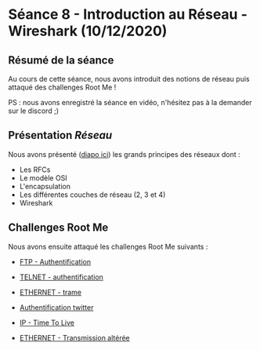# Séance 8 - Introduction au Réseau - Wireshark (10/12/2020)

## Résumé de la séance

Au cours de cette séance, nous avons introduit des notions de réseau puis attaqué des challenges Root Me !

PS : nous avons enregistré la séance en vidéo, n'hésitez pas à la demander sur le discord ;)

## Présentation *Réseau*

Nous avons présenté ([diapo ici](https://docs.google.com/presentation/d/1r23fFHBd65H2qVOrSMoDd5uMjuzgwKUcGd4251eSzMA/edit)) les grands principes des réseaux dont :

- Les RFCs
- Le modèle OSI
- L'encapsulation
- Les différentes couches de réseau (2, 3 et 4)
- Wireshark

## Challenges Root Me

Nous avons ensuite attaqué les challenges Root Me suivants :

- [FTP - Authentification](https://www.root-me.org/fr/Challenges/Reseau/FTP-Authentification)

- [TELNET - authentification](https://www.root-me.org/fr/Challenges/Reseau/TELNET-authentification)

- [ETHERNET - trame](https://www.root-me.org/fr/Challenges/Reseau/ETHERNET-trame)

- [Authentification twitter](https://www.root-me.org/fr/Challenges/Reseau/Authentification-twitter)

- [IP - Time To Live](https://www.root-me.org/fr/Challenges/Reseau/IP-Time-To-Live)

- [ETHERNET - Transmission altérée](https://www.root-me.org/fr/Challenges/Reseau/ETHERNET-Transmission-alteree)

